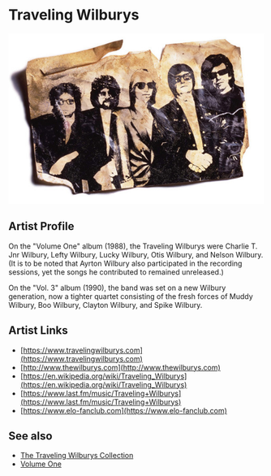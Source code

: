 # Traveling Wilburys

![](../../assets/artists/Traveling_Wilburys.png)

## Artist Profile

On the "Volume One" album (1988), the Traveling Wilburys were Charlie T. Jnr Wilbury, Lefty Wilbury, Lucky Wilbury, Otis Wilbury, and Nelson Wilbury. (It is to be noted that Ayrton Wilbury also participated in the recording sessions, yet the songs he contributed to remained unreleased.)

On the "Vol. 3" album (1990), the band was set on a new Wilbury generation, now a tighter quartet consisting of the fresh forces of Muddy Wilbury, Boo Wilbury, Clayton Wilbury, and Spike Wilbury.

## Artist Links

- [https://www.travelingwilburys.com](https://www.travelingwilburys.com)
- [http://www.thewilburys.com](http://www.thewilburys.com)
- [https://en.wikipedia.org/wiki/Traveling_Wilburys](https://en.wikipedia.org/wiki/Traveling_Wilburys)
- [https://www.last.fm/music/Traveling+Wilburys](https://www.last.fm/music/Traveling+Wilburys)
- [https://www.elo-fanclub.com](https://www.elo-fanclub.com)


## See also

- [The Traveling Wilburys Collection](The_Traveling_Wilburys_Collection.md)
- [Volume One](Volume_One.md)
